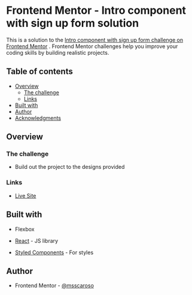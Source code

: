 # Frontend Mentor - Intro component with sign up form solution

This is a solution to
the [Intro component with sign up form challenge on Frontend Mentor](https://www.frontendmentor.io/challenges/intro-component-with-signup-form-5cf91bd49edda32581d28fd1)
. Frontend Mentor challenges help you improve your coding skills by building realistic projects.

## Table of contents

- [Overview](#overview)
    - [The challenge](#the-challenge)
    - [Links](#links)
- [Built with](#built-with)
- [Author](#author)
- [Acknowledgments](#acknowledgments)

## Overview

### The challenge

- Build out the project to the designs provided

### Links

- [Live Site](https://priceless-kepler-a0826a.netlify.app/)

## Built with

- Flexbox

- [React](https://reactjs.org/) - JS library
- [Styled Components](https://styled-components.com/) - For styles

## Author

- Frontend Mentor - [@msscaroso](https://www.frontendmentor.io/profile/msscaroso)

